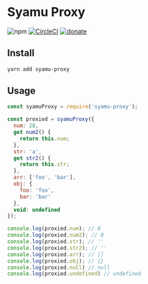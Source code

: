 # Syamu Proxy


![npm](https://img.shields.io/npm/v/syamu-proxy.svg)
[![CircleCI](https://circleci.com/gh/nju33/syamu-proxy.svg?style=svg&circle-token=bded2c58c08c7c5efa0b8a7341ab95df68b0e153)](https://circleci.com/gh/nju33/syamu-proxy)
[![donate](https://badgen.net/badge/Donate%20via%20PayPal/100円/169bd7)](https://www.paypal.me/nju33/)

## Install

```bash
yarn add syamu-proxy
```

## Usage

```js
const syamuProxy = require('syamu-proxy');

const proxied = syamuProxy({
  num: 28,
  get num2() {
    return this.num;
  },
  str: 'a',
  get str2() {
    return this.str;
  },
  arr: ['foo', 'bar'],
  obj: {
    foo: 'foo',
    bar: 'bar'
  },
  void: undefined
});

console.log(proxied.num); // 0
console.log(proxied.num2); // 0
console.log(proxied.str); // ''
console.log(proxied.str2); // ''
console.log(proxied.arr); // []
console.log(proxied.obj); // {}
console.log(proxied.null) // null
console.log(proxied.undefined) // undefined
```